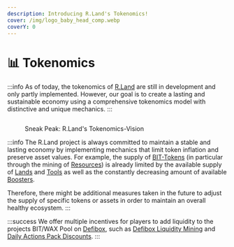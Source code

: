 ```yaml
---
description: Introducing R.Land's Tokenomics!
cover: /img/logo_baby_head_comp.webp
coverY: 0
---
```


# 📊 Tokenomics

:::info
As of today, the tokenomics of [R.Land](https://play.r.land/mine) are still in development and only partly implemented. However, our goal is to create a lasting and sustainable economy using a comprehensive tokenomics model with distinctive and unique mechanics.
:::

<figure><img src="/img/image.png" alt="" /><figcaption><p>Sneak Peak: R.Land's Tokenomics-Vision</p></figcaption></figure>

:::info
The R.Land project is always committed to maintain a stable and lasting economy by implementing mechanics that limit token inflation and preserve asset values. For example, the supply of [BIT-Tokens](bit-token.md) (in particular through the mining of [Resources](in-game-tokens/resources-alloy-circuit-pixel-rgas.md)) is already limited by the available supply of [Lands](/nfts/lands-and-tools.md#lands) and [Tools](/nfts/lands-and-tools.md#tools) as well as the constantly decreasing amount of available [Boosters](/nfts/boosters).

Therefore, there might be additional measures taken in the future to adjust the supply of specific tokens or assets in order to maintain an overall healthy ecosystem.&#x20;
:::

:::success
We offer multiple incentives for players to add liquidity to the projects BIT/WAX Pool on [Defibox](https://wax.defibox.io/marketDetail/131), such as [Defibox Liquidity Mining](/current-events/defibox-liquidity-mining) and [Daily Actions Pack Discounts](/current-events/daily-actions-nft-pack-discount).
:::
